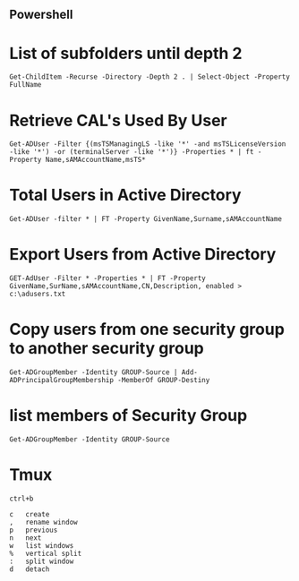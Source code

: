 ## Powershell

# List of subfolders until depth 2
```
Get-ChildItem -Recurse -Directory -Depth 2 . | Select-Object -Property FullName
```

# Retrieve CAL's Used By User
```
Get-ADUser -Filter {(msTSManagingLS -like '*' -and msTSLicenseVersion -like '*') -or (terminalServer -like '*')} -Properties * | ft -Property Name,sAMAccountName,msTS* 
```


# Total Users in Active Directory
```
Get-ADUser -filter * | FT -Property GivenName,Surname,sAMAccountName
```

# Export Users from Active Directory
```
GET-AdUser -Filter * -Properties * | FT -Property GivenName,SurName,sAMAccountName,CN,Description, enabled > c:\adusers.txt
```

# Copy users from one security group to another security group
```
Get-ADGroupMember -Identity GROUP-Source | Add-ADPrincipalGroupMembership -MemberOf GROUP-Destiny
```

# list members of Security Group 
```
Get-ADGroupMember -Identity GROUP-Source 
```

# Tmux
```
ctrl+b

c	create
,	rename window
p	previous
n	next
w	list windows
%	vertical split
:	split window
d	detach
```
